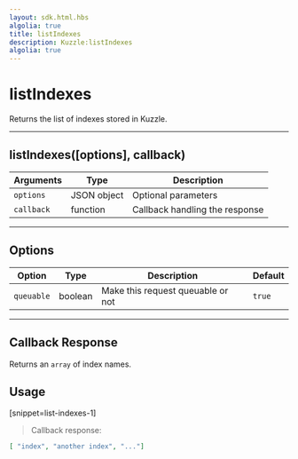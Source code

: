 ```yaml
---
layout: sdk.html.hbs
algolia: true
title: listIndexes
description: Kuzzle:listIndexes
algolia: true
---
```

  

# listIndexes
Returns the list of indexes stored in Kuzzle.

---

## listIndexes([options], callback)

| Arguments | Type | Description |
|---------------|---------|----------------------------------------|
| ``options`` | JSON object | Optional parameters |
| ``callback`` | function | Callback handling the response |

---

## Options

| Option | Type | Description | Default |
|---------------|---------|----------------------------------------|---------|
| ``queuable`` | boolean | Make this request queuable or not  | ``true`` |

---

## Callback Response

Returns an `array` of index names.

## Usage

[snippet=list-indexes-1]
> Callback response:

```json
[ "index", "another index", "..."]
```